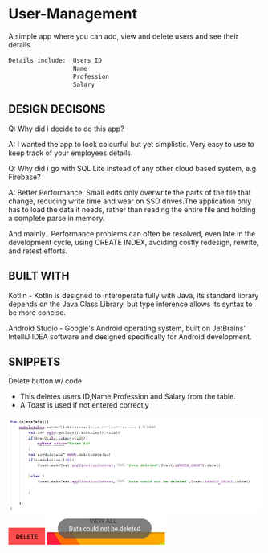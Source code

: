 # User-Management

A simple app where you can add, view and delete users and see their details.
          
    Details include:  Users ID
                      Name
                      Profession
                      Salary
                      
DESIGN DECISONS
---------------
Q: Why did i decide to do this app?
 
A: I wanted the app to look colourful but yet simplistic. Very easy to use to keep track of your employees details.
 
Q: Why did i go with SQL Lite instead of any other cloud based system, e.g Firebase?

A: Better Performance: Small edits only overwrite the parts of the file that change, reducing write time and wear on SSD drives.The   application only has to load the data it needs, rather than reading the entire file and holding a complete parse in memory.

And mainly.. Performance problems can often be resolved, even late in the development cycle, using CREATE INDEX, avoiding costly redesign, rewrite, and retest efforts.

BUILT WITH
----------
Kotlin -  Kotlin is designed to interoperate fully with Java, its standard library depends on the Java Class Library, but type inference allows its syntax to be more concise.

Android Studio - Google's Android operating system, built on JetBrains' IntelliJ IDEA software and designed specifically for Android development.

SNIPPETS
--------------

Delete button w/ code

- This deletes users ID,Name,Profession and Salary from the table.
- A Toast is used if not entered correctly
          
![DELETE](https://github.com/LibietisBiz/User-Management/blob/master/delete.png)
![DELETE BUTTON](https://github.com/LibietisBiz/User-Management/blob/master/deletebtn.png)
![TOAST](https://github.com/LibietisBiz/User-Management/blob/master/nodelete.png)
 

 
